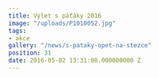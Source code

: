 ```yaml
---
title: Výlet s páťáky 2016
image: "/uploads/P1010052.jpg"
tags:
- akce
gallery: "/news/s-pataky-opet-na-stezce"
position: 31
date: 2016-05-02 13:31:08.000000000 Z
---
```

